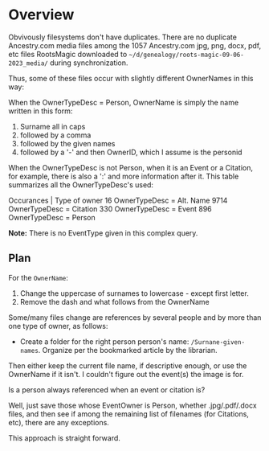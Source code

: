 # Overview

Obvivously filesystems don't have duplicates. There are no duplicate Ancestry.com media files among
the 1057 Ancestry.com jpg, png, docx, pdf, etc files RootsMagic downloaded to
`~/d/genealogy/roots-magic-09-06-2023_media/` during synchronization.

Thus, some of these files occur with slightly different OwnerNames in this way:

When the OwnerTypeDesc = Person, OwnerName is simply the name written in this form: 

1. Surname all in caps
2. followed by a comma
3. followed by the given names
4. followed by a '-' and then OwnerID, which I assume is the personid

When the OwnerTypeDesc is not Person, when it is an Event or a Citation, for example, there is
also a ':' and more information after it. This table summarizes all the OwnerTypeDesc's used:

Occurances | Type of owner
     16 OwnerTypeDesc = Alt. Name
   9714 OwnerTypeDesc = Citation
    330 OwnerTypeDesc = Event
    896 OwnerTypeDesc = Person

**Note:** There is no EventType given in this complex query.

## Plan

For the `OwnerName`:

1. Change the uppercase of surnames to lowercase - except first letter.
2. Remove the dash and what follows from the OwnerName

Some/many files change are references by several people and by more than one type of owner, as follows: 

* Create a folder for the right person person's name: `/Surnane-given-names`. Organize per the bookmarked article
by the librarian.

Then either keep the current file name, if descriptive enough, or use the OwnerName if it isn't. I couldn't
figure out the event(s) the image is for.

Is a person always referenced when an event or citation is?

Well, just save those whose EventOwner is Person, whether .jpg/.pdf/.docx files, and then see if among the
remaining list of filenames (for Citations, etc), there are any exceptions.

This approach is straight forward.
